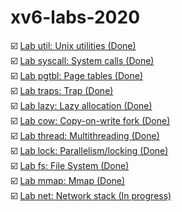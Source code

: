 # xv6-labs-2020

☑️ [Lab util: Unix utilities (Done)](https://github.com/D4m0n/xv6-labs-2020/tree/util)  
☑️ [Lab syscall: System calls (Done)](https://github.com/D4m0n/xv6-labs-2020/tree/syscall)  
☑️ [Lab pgtbl: Page tables (Done)](https://github.com/D4m0n/xv6-labs-2020/tree/pgtbl)  
☑️ [Lab traps: Trap (Done)](https://github.com/D4m0n/xv6-labs-2020/tree/traps)  
☑️ [Lab lazy: Lazy allocation (Done)](https://github.com/D4m0n/xv6-labs-2020/tree/lazy)  
☑️ [Lab cow: Copy-on-write fork (Done)](https://github.com/D4m0n/xv6-labs-2020/tree/cow)  
☑️ [Lab thread: Multithreading (Done)](https://github.com/D4m0n/xv6-labs-2020/tree/thread)  
☑️ [Lab lock: Parallelism/locking (Done)](https://github.com/D4m0n/xv6-labs-2020/tree/lock)  
☑️ [Lab fs: File System (Done)](https://github.com/D4m0n/xv6-labs-2020/tree/fs)  
☑️ [Lab mmap: Mmap (Done)](https://github.com/D4m0n/xv6-labs-2020/tree/mmap)  
☑️ [Lab net: Network stack (In progress)](https://github.com/D4m0n/xv6-labs-2020/tree/net)
